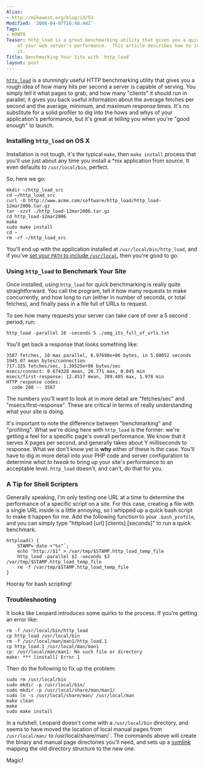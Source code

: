 ```yaml
---
Alias:
- http://mikewest.org/blog/id/53
Modified: '2008-04-07T16:48:44Z'
Tags:
- HOWTO
Teaser: http_load is a great benchmarking utility that gives you a quick overview
    of your web server's performance.  This article describes how to install and use
    it.
Title: Benchmarking Your Site with `http_load`
layout: post
---
```

[`http_load`][http_load] is a stunningly useful HTTP benchmarking utility that gives you a rough idea of how many hits per second a server is capable of serving.  You simply tell it what pages to grab, and how many "clients" it should run in parallel; it gives you back useful information about the average fetches per second and the average, minimum, and maximum response times.  It's no substitute for a solid profiler to dig into the hows and whys of your application's performance, but it's great at telling you when you're "good enough" to launch.

### Installing `http_load` on OS X ###

Installation is not tough, it's the typical `make`, then `make install` process that you'll use just about any time you install a *nix application from source.  It even defaults to `/usr/local/bin`, perfect.

So, here we go:

    mkdir ~/http_load_src
    cd ~/http_load_src
    curl -O http://www.acme.com/software/http_load/http_load-12mar2006.tar.gz
    tar -xzvf ./http_load-12mar2006.tar.gz
    cd http_load-12mar2006
    make
    sudo make install
    cd ~
    rm -rf ~/http_load_src
    
You'll end up with the application installed at `/usr/local/bin/http_load`, and if you've [set your `PATH` to include `/usr/local`][path], then you're good to go.

    
[http_load]: http://www.acme.com/software/http_load/
[path]: http://hivelogic.com/narrative/articles/using_usr_local "Using /usr/local"

### Using `http_load` to Benchmark Your Site ###

Once installed, using `http_load` for quick benchmarking is really quite straightforward.  You call the program, tell it how many requests to make concurrently, and how long to run (either in number of seconds, or total fetches), and finally pass in a file full of URLs to request.

To see how many requests your server can take care of over a 5 second period, run:
    
    http_load -parallel 10 -seconds 5 ./omg_its_full_of_urls.txt
    
You'll get back a response that looks something like:

    3587 fetches, 10 max parallel, 6.97698e+06 bytes, in 5.00052 seconds
    1945.07 mean bytes/connection
    717.325 fetches/sec, 1.39525e+06 bytes/sec
    msecs/connect: 0.674328 mean, 20.771 max, 0.045 min
    msecs/first-response: 12.4517 mean, 389.405 max, 1.978 min
    HTTP response codes:
      code 200 -- 3587

The numbers you'll want to look at in more detail are "fetches/sec" and "msecs/first-response".  These are critical in terms of really understanding what your site is doing.

It's important to note the difference between "benchmarking" and "profiling".  What we're doing here with `http_load` is the former: we're getting a feel for a specific page's overall performance.  We know that it serves X pages per second, and generally takes about Y milliseconds to response.  What we don't know yet is __why__ either of these is the case.  You'll have to dig in more detail into your PHP code and server configuration to determine _what to tweak_ to bring up your site's performance to an acceptable level.  `http_load` doesn't, and can't, do that for you.  

### A Tip for Shell Scripters ###

Generally speaking, I'm only testing one URL at a time to determine the performance of a specific script on a site.  For this case, creating a file with a single URL inside is a little annoying, so I whipped up a quick bash script to make it happen for me.  Add the following function to your `.bash_profile`, and you can simply type "httpload [url] [clients] [seconds]" to run a quick benchmark.

    httpload() {
        STAMP=`date +"%s"`;
        echo "http://$1" > /var/tmp/$STAMP.http_load_temp_file
        http_load -parallel $2 -seconds $3 /var/tmp/$STAMP.http_load_temp_file
        rm -f /var/tmp/$STAMP.http_load_temp_file
    }
    
Hooray for bash scripting!

### Troubleshooting ###

It looks like Leopard introduces some quirks to the process.  If you're getting an error like:

    rm -f /usr/local/bin/http_load
    cp http_load /usr/local/bin
    rm -f /usr/local/man/man1/http_load.1
    cp http_load.1 /usr/local/man/man1
    cp: /usr/local/man/man1: No such file or directory
    make: *** [install] Error 1
    
Then do the following to fix up the problem:

    sudo rm /usr/local/bin
    sudo mkdir -p /usr/local/bin/
    sudo mkdir -p /usr/local/share/man/man1/
    sudo ln -s /usr/local/share/man/ /usr/local/man
    make clean
    make
    sudo make install
    
In a nutshell, Leopard doesn't come with a `/usr/local/bin` directory, and seems to have moved the location of local manual pages from `/usr/local/man/` to /usr/local/share/man/`.  The commands above will create the binary and manual page directories you'll need, and sets up a [symlink][symlink] mapping the old directory structure to the new one.

Magic!

[symlink]: http://arstechnica.com/reviews/os/mac-os-x-10-5.ars/14#symlinks-and-hard-links